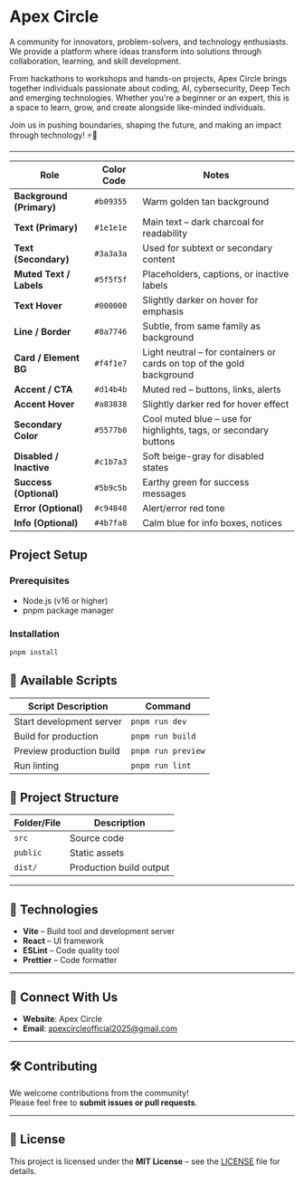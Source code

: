 # Apex Circle

A community for innovators, problem-solvers, and technology enthusiasts. We provide a platform where ideas transform into solutions through collaboration, learning, and skill development.

From hackathons to workshops and hands-on projects, Apex Circle brings together individuals passionate about coding, AI, cybersecurity, Deep Tech and emerging technologies. Whether you're a beginner or an expert, this is a space to learn, grow, and create alongside like-minded individuals.

Join us in pushing boundaries, shaping the future, and making an impact through technology! ⚡🚀

---


| **Role**                  | **Color Code** | **Notes** |
|---------------------------|----------------|-----------|
| **Background (Primary)**  | `#b09355`      | Warm golden tan background |
| **Text (Primary)**        | `#1e1e1e`      | Main text – dark charcoal for readability |
| **Text (Secondary)**      | `#3a3a3a`      | Used for subtext or secondary content |
| **Muted Text / Labels**   | `#5f5f5f`      | Placeholders, captions, or inactive labels |
| **Text Hover**            | `#000000`      | Slightly darker on hover for emphasis |
| **Line / Border**         | `#8a7746`      | Subtle, from same family as background |
| **Card / Element BG**     | `#f4f1e7`      | Light neutral – for containers or cards on top of the gold background |
| **Accent / CTA**          | `#d14b4b`      | Muted red – buttons, links, alerts |
| **Accent Hover**          | `#a83838`      | Slightly darker red for hover effect |
| **Secondary Color**       | `#5577b0`      | Cool muted blue – use for highlights, tags, or secondary buttons |
| **Disabled / Inactive**   | `#c1b7a3`      | Soft beige-gray for disabled states |
| **Success (Optional)**    | `#5b9c5b`      | Earthy green for success messages |
| **Error (Optional)**      | `#c94848`      | Alert/error red tone |
| **Info (Optional)**       | `#4b7fa8`      | Calm blue for info boxes, notices |



## Project Setup

### Prerequisites

- Node.js (v16 or higher)
- pnpm package manager

### Installation

```bash
pnpm install
```

## 📜 Available Scripts

| Script Description       | Command            |
| ------------------------ | ------------------ |
| Start development server | `pnpm run dev`     |
| Build for production     | `pnpm run build`   |
| Preview production build | `pnpm run preview` |
| Run linting              | `pnpm run lint`    |

## 📁 Project Structure

| Folder/File | Description             |
| ----------- | ----------------------- |
| `src`       | Source code             |
| `public`    | Static assets           |
| `dist/`     | Production build output |

---

## 🧰 Technologies

- **Vite** – Build tool and development server
- **React** – UI framework
- **ESLint** – Code quality tool
- **Prettier** – Code formatter

---

## 🤝 Connect With Us

- **Website**: Apex Circle
- **Email**: [apexcircleofficial2025@gmail.com](mailto:apexcircleofficial2025@gmail.com)

---

## 🛠️ Contributing

We welcome contributions from the community!  
Please feel free to **submit issues or pull requests**.

---

## 📄 License

This project is licensed under the **MIT License** – see the [LICENSE](./LICENSE) file for details.

